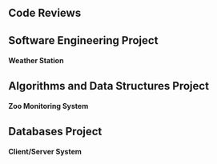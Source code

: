 ## **Code Reviews**

## **Software Engineering Project**
#### Weather Station

## **Algorithms and Data Structures Project**
#### Zoo Monitoring System

## **Databases Project**
#### Client/Server System
